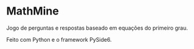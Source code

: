 # MathMine

Jogo de perguntas e respostas baseado em equações do primeiro grau. 

Feito com Python e o framework PySide6.
